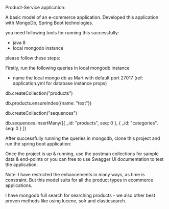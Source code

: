 Product-Service application:

A basic model of an e-commerce application.
Developed this application with MongoDb, Spring Boot technologies.

you need following tools for running this successfully:
- java 8
- local mongodo instance

please follow these steps:

Firstly, run the following queries in local mongodb instance

- name the local mongo db as Mart with default port 27017 (ref: application.yml for database instance props)


db.createCollection("products")

db.products.ensureIndex({name: "text"})

db.createCollection("sequences")

db.sequences.insertMany([{
	_id: "products",
	seq: 0
},
{
	_id: "categories",
	seq: 0
}
])

After successfully running the queries in mongodb,
clone this project and run the spring boot application:

Once the project is up & running, use the postman collections for sample data & end-points
or you can free to use Swagger Ui documentation to test the application.

Note: I have restricted the enhancements in many ways, as time is constraint.
But this model suits for all the product types in ecommerce applications.

I have mongodb full search for searching products -
we also other best proven methods like using lucene, solr and
elasticsearch.

